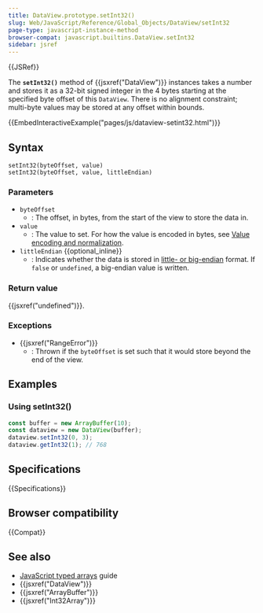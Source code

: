 ```yaml
---
title: DataView.prototype.setInt32()
slug: Web/JavaScript/Reference/Global_Objects/DataView/setInt32
page-type: javascript-instance-method
browser-compat: javascript.builtins.DataView.setInt32
sidebar: jsref
---
```


{{JSRef}}

The **`setInt32()`** method of {{jsxref("DataView")}} instances takes a number and stores it as a 32-bit signed integer in the 4 bytes starting at the specified byte offset of this `DataView`. There is no alignment constraint; multi-byte values may be stored at any offset within bounds.

{{EmbedInteractiveExample("pages/js/dataview-setint32.html")}}

## Syntax

```js-nolint
setInt32(byteOffset, value)
setInt32(byteOffset, value, littleEndian)
```

### Parameters

- `byteOffset`
  - : The offset, in bytes, from the start of the view to store the data in.
- `value`
  - : The value to set. For how the value is encoded in bytes, see [Value encoding and normalization](/en-US/docs/Web/JavaScript/Reference/Global_Objects/TypedArray#value_encoding_and_normalization).
- `littleEndian` {{optional_inline}}
  - : Indicates whether the data is stored in [little- or big-endian](/en-US/docs/Glossary/Endianness) format. If `false` or `undefined`, a big-endian value is written.

### Return value

{{jsxref("undefined")}}.

### Exceptions

- {{jsxref("RangeError")}}
  - : Thrown if the `byteOffset` is set such that it would store beyond the end of the view.

## Examples

### Using setInt32()

```js
const buffer = new ArrayBuffer(10);
const dataview = new DataView(buffer);
dataview.setInt32(0, 3);
dataview.getInt32(1); // 768
```

## Specifications

{{Specifications}}

## Browser compatibility

{{Compat}}

## See also

- [JavaScript typed arrays](/en-US/docs/Web/JavaScript/Guide/Typed_arrays) guide
- {{jsxref("DataView")}}
- {{jsxref("ArrayBuffer")}}
- {{jsxref("Int32Array")}}
